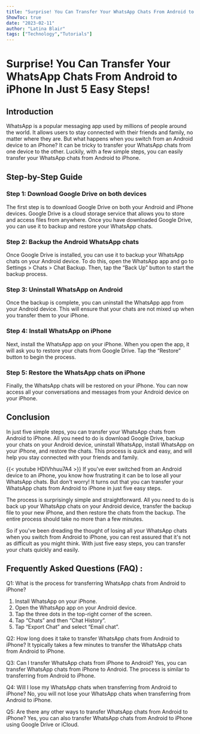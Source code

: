```yaml
---
title: "Surprise! You Can Transfer Your WhatsApp Chats From Android to iPhone In Just 5 Easy Steps!"
ShowToc: true 
date: "2023-02-11"
author: "Latina Blair" 
tags: ["Technology","Tutorials"]
---
```

# Surprise! You Can Transfer Your WhatsApp Chats From Android to iPhone In Just 5 Easy Steps! 

## Introduction 
WhatsApp is a popular messaging app used by millions of people around the world. It allows users to stay connected with their friends and family, no matter where they are. But what happens when you switch from an Android device to an iPhone? It can be tricky to transfer your WhatsApp chats from one device to the other. Luckily, with a few simple steps, you can easily transfer your WhatsApp chats from Android to iPhone. 

## Step-by-Step Guide 

### Step 1: Download Google Drive on both devices 
The first step is to download Google Drive on both your Android and iPhone devices. Google Drive is a cloud storage service that allows you to store and access files from anywhere. Once you have downloaded Google Drive, you can use it to backup and restore your WhatsApp chats. 

### Step 2: Backup the Android WhatsApp chats 
Once Google Drive is installed, you can use it to backup your WhatsApp chats on your Android device. To do this, open the WhatsApp app and go to Settings > Chats > Chat Backup. Then, tap the “Back Up” button to start the backup process. 

### Step 3: Uninstall WhatsApp on Android 
Once the backup is complete, you can uninstall the WhatsApp app from your Android device. This will ensure that your chats are not mixed up when you transfer them to your iPhone. 

### Step 4: Install WhatsApp on iPhone 
Next, install the WhatsApp app on your iPhone. When you open the app, it will ask you to restore your chats from Google Drive. Tap the “Restore” button to begin the process. 

### Step 5: Restore the WhatsApp chats on iPhone 
Finally, the WhatsApp chats will be restored on your iPhone. You can now access all your conversations and messages from your Android device on your iPhone. 

## Conclusion 
In just five simple steps, you can transfer your WhatsApp chats from Android to iPhone. All you need to do is download Google Drive, backup your chats on your Android device, uninstall WhatsApp, install WhatsApp on your iPhone, and restore the chats. This process is quick and easy, and will help you stay connected with your friends and family.

{{< youtube HDIVhhuu7A4 >}} 
If you've ever switched from an Android device to an iPhone, you know how frustrating it can be to lose all your WhatsApp chats. But don't worry! It turns out that you can transfer your WhatsApp chats from Android to iPhone in just five easy steps.

The process is surprisingly simple and straightforward. All you need to do is back up your WhatsApp chats on your Android device, transfer the backup file to your new iPhone, and then restore the chats from the backup. The entire process should take no more than a few minutes.

So if you've been dreading the thought of losing all your WhatsApp chats when you switch from Android to iPhone, you can rest assured that it's not as difficult as you might think. With just five easy steps, you can transfer your chats quickly and easily.

## Frequently Asked Questions (FAQ) :
Q1: What is the process for transferring WhatsApp chats from Android to iPhone?
1. Install WhatsApp on your iPhone.
2. Open the WhatsApp app on your Android device.
3. Tap the three dots in the top-right corner of the screen.
4. Tap “Chats” and then “Chat History”.
5. Tap “Export Chat” and select “Email chat”.

Q2: How long does it take to transfer WhatsApp chats from Android to iPhone?
It typically takes a few minutes to transfer the WhatsApp chats from Android to iPhone. 

Q3: Can I transfer WhatsApp chats from iPhone to Android?
Yes, you can transfer WhatsApp chats from iPhone to Android. The process is similar to transferring from Android to iPhone. 

Q4: Will I lose my WhatsApp chats when transferring from Android to iPhone?
No, you will not lose your WhatsApp chats when transferring from Android to iPhone. 

Q5: Are there any other ways to transfer WhatsApp chats from Android to iPhone?
Yes, you can also transfer WhatsApp chats from Android to iPhone using Google Drive or iCloud.


